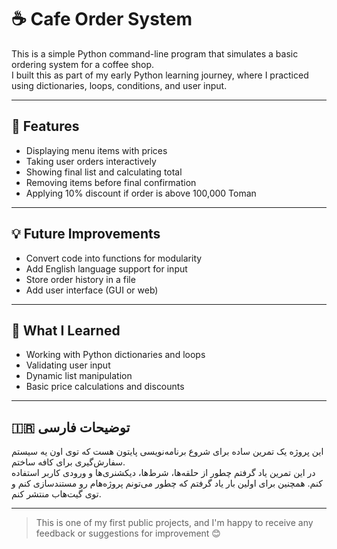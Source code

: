 # ☕ Cafe Order System

This is a simple Python command-line program that simulates a basic ordering system for a coffee shop.  
I built this as part of my early Python learning journey, where I practiced using dictionaries, loops, conditions, and user input.

---

## 🔧 Features

- Displaying menu items with prices
- Taking user orders interactively
- Showing final list and calculating total
- Removing items before final confirmation
- Applying 10% discount if order is above 100,000 Toman

---

## 💡 Future Improvements

- Convert code into functions for modularity
- Add English language support for input
- Store order history in a file
- Add user interface (GUI or web)

---

## 🧠 What I Learned

- Working with Python dictionaries and loops
- Validating user input
- Dynamic list manipulation
- Basic price calculations and discounts

---

## 🇮🇷 توضیحات فارسی

این پروژه یک تمرین ساده برای شروع برنامه‌نویسی پایتون هست که توی اون یه سیستم سفارش‌گیری برای کافه ساختم.  
در این تمرین یاد گرفتم چطور از حلقه‌ها، شرط‌ها، دیکشنری‌ها و ورودی کاربر استفاده کنم. همچنین برای اولین بار یاد گرفتم که چطور می‌تونم پروژه‌هام رو مستندسازی کنم و توی گیت‌هاب منتشر کنم.

---

> This is one of my first public projects, and I'm happy to receive any feedback or suggestions for improvement 😊

